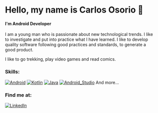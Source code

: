 # Hello, my name is Carlos Osorio 👋
#### I'm **Android Developer**
I am a young man who is passionate about new technological trends. I like to investigate and put into practice what I have learned. I like to develop quality software following good practices and standards, to generate a good product.

I like to go trekking, play video games and read comics.

### Skills:
[![Android](https://img.shields.io/badge/Android-3DDC84?style=for-the-badge&logo=android&logoColor=white&labelColor=101010)]()
[![Kotlin](https://img.shields.io/badge/Kotlin-0095D5?style=for-the-badge&logo=kotlin&logoColor=white&labelColor=101010)]()
[![Java](https://img.shields.io/badge/Java-007396?style=for-the-badge&logo=java&logoColor=white&labelColor=101010)]()
[![Android_Studio](https://img.shields.io/badge/Android_Studio-3DDC84?style=for-the-badge&logo=android-studio&logoColor=white&labelColor=101010)]()
And more...

### Find me at:
[![LinkedIn](https://img.shields.io/badge/LinkedIn-Carlos_Osorio-0077B5?style=for-the-badge&logo=linkedin&logoColor=white&labelColor=101010)](https://www.linkedin.com/in/carlosalfredoosorioperez/)
